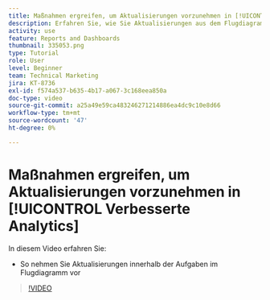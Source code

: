 ```yaml
---
title: Maßnahmen ergreifen, um Aktualisierungen vorzunehmen in [!UICONTROL Verbesserte Analytics]
description: Erfahren Sie, wie Sie Aktualisierungen aus dem Flugdiagramm "Aufgaben"in Workfront vornehmen können.
activity: use
feature: Reports and Dashboards
thumbnail: 335053.png
type: Tutorial
role: User
level: Beginner
team: Technical Marketing
jira: KT-8736
exl-id: f574a537-b635-4b17-a067-3c168eea850a
doc-type: video
source-git-commit: a25a49e59ca483246271214886ea4dc9c10e8d66
workflow-type: tm+mt
source-wordcount: '47'
ht-degree: 0%

---
```


# Maßnahmen ergreifen, um Aktualisierungen vorzunehmen in [!UICONTROL Verbesserte Analytics]

In diesem Video erfahren Sie:

* So nehmen Sie Aktualisierungen innerhalb der Aufgaben im Flugdiagramm vor

>[!VIDEO](https://video.tv.adobe.com/v/335053/?quality=12&learn=on)
